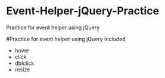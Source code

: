 # Event-Helper-jQuery-Practice
Practice for event helper using jQuery 

#Practice for event helper using jQuery Included
- hover
- click
- dblclick
- resize
